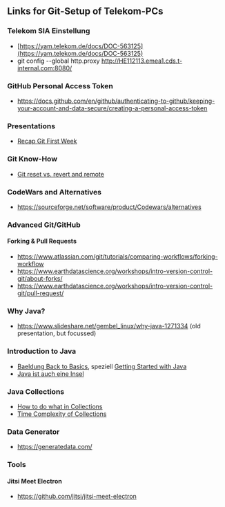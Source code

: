 ## Links for Git-Setup of Telekom-PCs

### Telekom SIA Einstellung

* [https://yam.telekom.de/docs/DOC-563125](https://yam.telekom.de/docs/DOC-563125) 
* git config --global http.proxy  http://HE112113.emea1.cds.t-internal.com:8080/


### GitHub Personal Access Token

* https://docs.github.com/en/github/authenticating-to-github/keeping-your-account-and-data-secure/creating-a-personal-access-token

### Presentations

* [Recap Git First Week](http://slides.com/moji3000/git_presentation/fullscreen)

### Git Know-How

* [Git reset vs. revert and remote](https://www.reddit.com/r/git/comments/hsgmic/can_git_reset_ever_affect_whats_on_the_remote/fyfxmrp?utm_source=share&utm_medium=web2x&context=3)

### CodeWars and Alternatives

* https://sourceforge.net/software/product/Codewars/alternatives

### Advanced Git/GitHub

#### Forking & Pull Requests

* https://www.atlassian.com/git/tutorials/comparing-workflows/forking-workflow
* https://www.earthdatascience.org/workshops/intro-version-control-git/about-forks/
* https://www.earthdatascience.org/workshops/intro-version-control-git/pull-request/

### Why Java?

* https://www.slideshare.net/gembel_linux/why-java-1271334 (old presentation, but focussed)

### Introduction to Java

* [Baeldung Back to Basics](https://www.baeldung.com/java-tutorial), speziell [Getting Started with Java](https://www.baeldung.com/get-started-with-java-series)
* [Java ist auch eine Insel](https://openbook.rheinwerk-verlag.de/javainsel/)

### Java Collections

* [How to do what in Collections](https://www.baeldung.com/java-collections)
* [Time Complexity of Collections](https://www.baeldung.com/java-collections-complexity)

### Data Generator

* https://generatedata.com/

### Tools

#### Jitsi Meet Electron

* https://github.com/jitsi/jitsi-meet-electron
